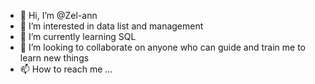 - 👋 Hi, I’m @Zel-ann
- 👀 I’m interested in data list and management
- 🌱 I’m currently learning SQL
- 💞️ I’m looking to collaborate on anyone who can guide and train me to learn new things
- 📫 How to reach me ...

<!---
Zel-ann/Zel-ann is a ✨ special ✨ repository because its `README.md` (this file) appears on your GitHub profile.
You can click the Preview link to take a look at your changes.
--->

